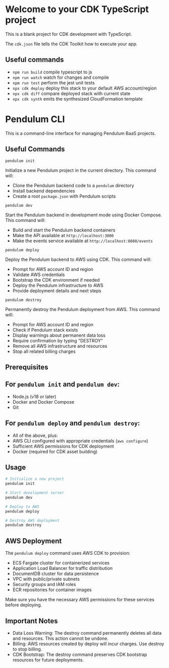 # Welcome to your CDK TypeScript project

This is a blank project for CDK development with TypeScript.

The `cdk.json` file tells the CDK Toolkit how to execute your app.

## Useful commands

* `npm run build`   compile typescript to js
* `npm run watch`   watch for changes and compile
* `npm run test`    perform the jest unit tests
* `npx cdk deploy`  deploy this stack to your default AWS account/region
* `npx cdk diff`    compare deployed stack with current state
* `npx cdk synth`   emits the synthesized CloudFormation template

# Pendulum CLI

This is a command-line interface for managing Pendulum BaaS projects.

## Useful Commands

`pendulum init`

Initialize a new Pendulum project in the current directory.
This command will:

- Clone the Pendulum backend code to a `pendulum` directory
- Install backend dependencies
- Create a root `package.json` with Pendulum scripts

`pendulum dev`

Start the Pendulum backend in development mode using Docker Compose.
This command will:

- Build and start the Pendulum backend containers
- Make the API available at `http://localhost:3000`
- Make the events service available at `http://localhost:8080/events`

`pendulum deploy`

Deploy the Pendulum backend to AWS using CDK.
This command will:

- Prompt for AWS account ID and region
- Validate AWS credentials
- Bootstrap the CDK environment if needed
- Deploy the Pendulum infrastructure to AWS
- Provide deployment details and next steps

`pendulum destroy`

Permanently destroy the Pendulum deployment from AWS.
This command will:

- Prompt for AWS account ID and region
- Check if Pendulum stack exists
- Display warnings about permanent data loss
- Require confirmation by typing "DESTROY"
- Remove all AWS infrastructure and resources
- Stop all related billing charges

## Prerequisites

## For `pendulum init` and `pendulum dev`:

- Node.js (v18 or later)
- Docker and Docker Compose
- Git

## For `pendulum deploy` and `pendulum destroy`:

- All of the above, plus:
- AWS CLI configured with appropriate credentials (`aws configure`)
- Sufficient AWS permissions for CDK deployment
- Docker (required for CDK asset building)

## Usage

```bash
# Initialize a new project
pendulum init

# Start development server
pendulum dev

# Deploy to AWS
pendulum deploy

# Destroy AWS deployment
pendulum destroy
```

## AWS Deployment

The `pendulum deploy` command uses AWS CDK to provision:

- ECS Fargate cluster for containerized services
- Application Load Balancer for traffic distribution
- DocumentDB cluster for data persistence
- VPC with public/private subnets
- Security groups and IAM roles
- ECR repositories for container images

Make sure you have the necessary AWS permissions for these services before deploying.

## Important Notes

- Data Loss Warning: The destroy command permanently deletes all data and resources. This action cannot be undone.
- Billing: AWS resources created by deploy will incur charges. Use destroy to stop billing.
- CDK Bootstrap: The destroy command preserves CDK bootstrap resources for future deployments.
